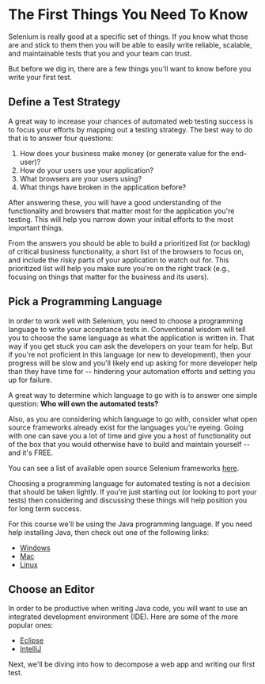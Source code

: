 # The First Things You Need To Know

Selenium is really good at a specific set of things. If you know what those are and stick to them then you will be able to easily write reliable, scalable, and maintainable tests that you and your team can trust.

But before we dig in, there are a few things you'll want to know before you write your first test.

## Define a Test Strategy

A great way to increase your chances of automated web testing success is to focus your efforts by mapping out a testing strategy. The best way to do that is to answer four questions:

1. How does your business make money (or generate value for the end-user)?
2. How do your users use your application?
3. What browsers are your users using?
4. What things have broken in the application before?

After answering these, you will have a good understanding of the functionality and browsers that matter most for the application you're testing. This will help you narrow down your initial efforts to the most important things.

From the answers you should be able to build a prioritized list (or backlog) of critical business functionality, a short list of the browsers to focus on, and include the risky parts of your application to watch out for. This prioritized list will help you make sure you're on the right track (e.g., focusing on things that matter for the business and its users).

## Pick a Programming Language

In order to work well with Selenium, you need to choose a programming language to write your acceptance tests in. Conventional wisdom will tell you to choose the same language as what the application is written in. That way if you get stuck you can ask the developers on your team for help. But if you're not proficient in this language (or new to development), then your progress will be slow and you'll likely end up asking for more developer help than they have time for -- hindering your automation efforts and setting you up for failure.

A great way to determine which language to go with is to answer one simple question: __Who will own the automated tests?__

Also, as you are considering which language to go with, consider what open source frameworks already exist for the languages you're eyeing. Going with one can save you a lot of time and give you a host of functionality out of the box that you would otherwise have to build and maintain yourself -- and it's FREE.

You can see a list of available open source Selenium frameworks [here](http://davehaeffner.com/resources/selenium-frameworks/).

Choosing a programming language for automated testing is not a decision that should be taken lightly. If you're just starting out (or looking to port your tests) then considering and discussing these things will help position you for long term success.

For this course we'll be using the Java programming language. If you need help installing Java, then check out one of the following links:

+ [Windows](http://davehaeffner.com/selenium-guidebook/install/java/windows)
+ [Mac](http://davehaeffner.com/selenium-guidebook/install/java/mac)
+ [Linux](http://davehaeffner.com/selenium-guidebook/install/java/linux)

## Choose an Editor

In order to be productive when writing Java code, you will want to use an integrated development environment (IDE). Here are some of the more popular ones:

+ [Eclipse](https://eclipse.org/downloads/packages/eclipse-ide-java-developers/lunasr2)
+ [IntelliJ](http://www.jetbrains.com/idea/?utm_source=selenium-bootcamp-java)

Next, we'll be diving into how to decompose a web app and writing our first test.
